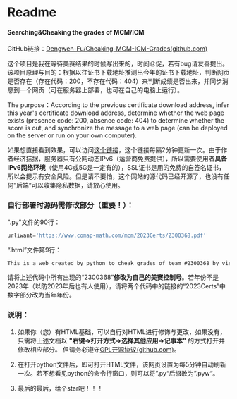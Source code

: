 # Readme

#### Searching&Cheaking the grades of MCM/ICM

GitHub链接：[Dengwen-Fu/Cheaking-MCM-ICM-Grades(github.com)](https://github.com/Dengwen-Fu/Cheaking-MCM-ICM-Grades)

这个项目是我在等待美赛结果的时候写出来的，时间仓促，若有bug请友善提出。该项目原理与目的：根据以往证书下载地址推测出今年的证书下载地址，判断网页是否存在（存在代码：200，不存在代码：404）来判断成绩是否出来，并同步消息到一个网页（可在服务器上部署，也可在自己的电脑上运行）。  

The purpose：According to the previous certificate download address, infer this year's certificate download address, determine whether the web page exists (presence code: 200, absence code: 404) to determine whether the score is out, and synchronize the message to a web page (can be deployed on the server or run on your own computer).  

如果想直接看到效果，可以访问[这个链接](https://muyuchen.one:20056/MyICMGrades.html "CheakingICMGrades")，这个链接每隔2分钟更新一次。由于作者经济拮据，服务器只有公网动态IPv6（运营商免费提供），所以需要使用者**具备IPv6网络环境**（使用4G或5G是一定有的），SSL证书是用的免费的自签名证书，所以会提示有安全风险。但是请不要怕，这个网站的源代码已经开源了，也没有任何”后端“可以收集隐私数据，请放心使用。

### 自行部署时源码需修改部分（重要！）：

".py"文件的90行：

```python
urliwant='https://www.comap-math.com/mcm/2023Certs/2300368.pdf'
```

“.html”文件第9行：

```HTML
This is a web created by python to cheak grades of team #2300368 by visiting the <a href="https://www.comap-math.com/mcm/2023Certs/2300368.pdf" title="cheak grades of team #2300368" target="_blank">webpage</a> of download the ICM certification. The program will visit the website every 110 to 130 seconds and show the result on this page.
```

请将上述代码中所有出现的“2300368”**修改为自己的美赛控制号**。若年份不是2023年（以防2023年后也有人使用），请将两个代码中的链接的“2023Certs”中数字部分改为当年年份。  

### 说明：

1. 如果你（您）有HTML基础，可以自行对HTML进行修饰与更改，如果没有，只需将上述文档以 **"右键->打开方式->选择其他应用->记事本"** 的方式打开并修改相应部分。 但请务必遵守[GPL开源协议(github.com)](https://github.com/Dengwen-Fu/Cheaking-MCM-ICM-Grades/blob/main/LICENSE)。

2. 在打开python文件后，即可打开HTML文件，该网页设置为每5分钟自动刷新一次。若不想看见python的命令行窗口，则可以将”.py“后缀改为”.pyw“。

3. 最后的最后，给个star吧！！！
